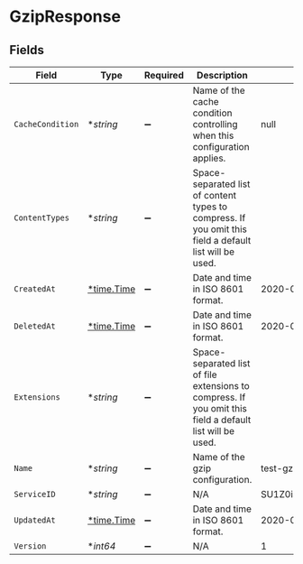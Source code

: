 # GzipResponse


## Fields

| Field                                                                                                    | Type                                                                                                     | Required                                                                                                 | Description                                                                                              | Example                                                                                                  |
| -------------------------------------------------------------------------------------------------------- | -------------------------------------------------------------------------------------------------------- | -------------------------------------------------------------------------------------------------------- | -------------------------------------------------------------------------------------------------------- | -------------------------------------------------------------------------------------------------------- |
| `CacheCondition`                                                                                         | **string*                                                                                                | :heavy_minus_sign:                                                                                       | Name of the cache condition controlling when this configuration applies.                                 | null                                                                                                     |
| `ContentTypes`                                                                                           | **string*                                                                                                | :heavy_minus_sign:                                                                                       | Space-separated list of content types to compress. If you omit this field a default list will be used.   |                                                                                                          |
| `CreatedAt`                                                                                              | [*time.Time](https://pkg.go.dev/time#Time)                                                               | :heavy_minus_sign:                                                                                       | Date and time in ISO 8601 format.                                                                        | 2020-04-09T18:14:30Z                                                                                     |
| `DeletedAt`                                                                                              | [*time.Time](https://pkg.go.dev/time#Time)                                                               | :heavy_minus_sign:                                                                                       | Date and time in ISO 8601 format.                                                                        | 2020-04-09T18:14:30Z                                                                                     |
| `Extensions`                                                                                             | **string*                                                                                                | :heavy_minus_sign:                                                                                       | Space-separated list of file extensions to compress. If you omit this field a default list will be used. |                                                                                                          |
| `Name`                                                                                                   | **string*                                                                                                | :heavy_minus_sign:                                                                                       | Name of the gzip configuration.                                                                          | test-gzip                                                                                                |
| `ServiceID`                                                                                              | **string*                                                                                                | :heavy_minus_sign:                                                                                       | N/A                                                                                                      | SU1Z0isxPaozGVKXdv0eY                                                                                    |
| `UpdatedAt`                                                                                              | [*time.Time](https://pkg.go.dev/time#Time)                                                               | :heavy_minus_sign:                                                                                       | Date and time in ISO 8601 format.                                                                        | 2020-04-09T18:14:30Z                                                                                     |
| `Version`                                                                                                | **int64*                                                                                                 | :heavy_minus_sign:                                                                                       | N/A                                                                                                      | 1                                                                                                        |